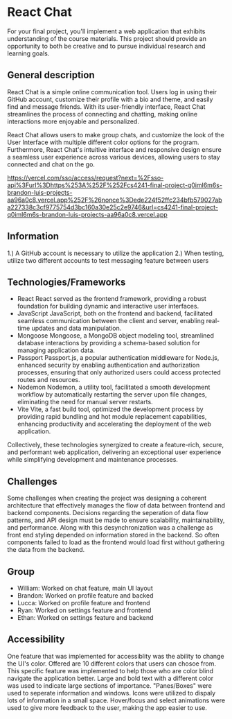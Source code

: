 # React Chat
For your final project, you'll implement a web application that exhibits understanding of the course materials. 
This project should provide an opportunity to both be creative and to pursue individual research and learning goals.

## General description
React Chat is a simple online communication tool. Users log in using their GitHub account, customize their profile with a bio and theme, and easily find and message friends. With its user-friendly interface, React Chat streamlines the process of connecting and chatting, making online interactions more enjoyable and personalized.

React Chat allows users to make group chats, and customize the look of the User Interface with multiple different color options for the program. Furthermore, React Chat's intuitive interface and responsive design ensure a seamless user experience across various devices, allowing users to stay connected and chat on the go.

https://vercel.com/sso/access/request?next=%2Fsso-api%3Furl%3Dhttps%253A%252F%252Fcs4241-final-project-q0iml6m6s-brandon-luis-projects-aa96a0c8.vercel.app%252F%26nonce%3Dede224f52ffc234bfb579027aba227338c3cf9775754d3bc160a30e25c2e9746&url=cs4241-final-project-q0iml6m6s-brandon-luis-projects-aa96a0c8.vercel.app

## Information
1.) A GitHub account is necessary to utilize the application
2.) When testing, utilize two different accounts to test messaging feature between users

## Technologies/Frameworks
 - React
React served as the frontend framework, providing a robust foundation for building dynamic and interactive user interfaces. 
 - JavaScript
JavaScript, both on the frontend and backend, facilitated seamless communication between the client and server, enabling real-time updates and data manipulation. 
 - Mongoose
Mongoose, a MongoDB object modeling tool, streamlined database interactions by providing a schema-based solution for managing application data. 
 - Passport
Passport.js, a popular authentication middleware for Node.js, enhanced security by enabling authentication and authorization processes, ensuring that only authorized users could access protected routes and resources. 
 - Nodemon
Nodemon, a utility tool, facilitated a smooth development workflow by automatically restarting the server upon file changes, eliminating the need for manual server restarts.
 - Vite
Vite, a fast build tool, optimized the development process by providing rapid bundling and hot module replacement capabilities, enhancing productivity and accelerating the deployment of the web application. 

Collectively, these technologies synergized to create a feature-rich, secure, and performant web application, delivering an exceptional user experience while simplifying development and maintenance processes.

## Challenges
Some challenges when creating the project was designing a coherent architecture that effectively manages the flow of data between frontend and backend components. Decisions regarding the seperation of data flow patterns, and API design must be made to ensure scalability, maintainability, and performance. Along with this desynchronization was a challenge as front end styling depended on information stored in the backend. So often components failed to load as the frontend would load first without gathering the data from the backend. 
## Group
 - William: Worked on chat feature, main UI layout
 - Brandon: Worked on profile feature and backed
 - Lucca: Worked on profile feature and frontend
 - Ryan: Worked on settings feature and frontend
 - Ethan: Worked on settings feature and backend
## Accessibility
One feature that was implemented for accessiblity was the ability to change the UI's color. Offered are 10 different colors that users can chosoe from. This specific feature was implemented to help those who are color blind navigate the application better. Large and bold text with a different color was used to indicate large sections of importance. "Panes/Boxes" were used to seperate information and windows. Icons were utilized to dispaly lots of information in a small space. Hover/focus and select animations were used to give more feedback to the user, making the app easier to use.
